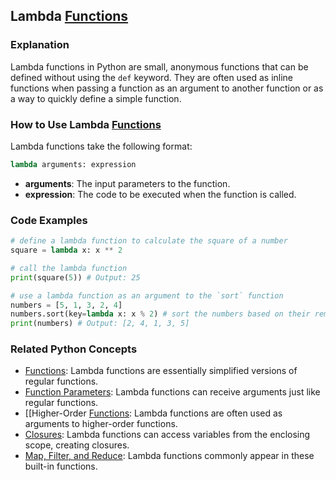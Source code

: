 ## Lambda [Functions](./../functions/)

### Explanation
Lambda functions in Python are small, anonymous functions that can be defined without using the `def` keyword. They are often used as inline functions when passing a function as an argument to another function or as a way to quickly define a simple function.

### How to Use Lambda [Functions](./../functions/)
Lambda functions take the following format:

```python
lambda arguments: expression
```

* **arguments**: The input parameters to the function.
* **expression**: The code to be executed when the function is called.

### Code Examples
```python
# define a lambda function to calculate the square of a number
square = lambda x: x ** 2

# call the lambda function
print(square(5)) # Output: 25
```

```python
# use a lambda function as an argument to the `sort` function
numbers = [5, 1, 3, 2, 4]
numbers.sort(key=lambda x: x % 2) # sort the numbers based on their remainder when divided by 2
print(numbers) # Output: [2, 4, 1, 3, 5]
```

### Related Python Concepts
- [Functions](./../functions/): Lambda functions are essentially simplified versions of regular functions.
- [Function Parameters](./../function-parameters/): Lambda functions can receive arguments just like regular functions.
- [[Higher-Order [Functions](./../functions/): Lambda functions are often used as arguments to higher-order functions.
- [Closures](./../closures/): Lambda functions can access variables from the enclosing scope, creating closures.
- [Map, Filter, and Reduce](./../map,-filter,-and-reduce/): Lambda functions commonly appear in these built-in functions.